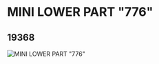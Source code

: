 # MINI LOWER PART "776"
## 19368
![MINI LOWER PART "776"](https://lc-www-live-s.legocdn.com/media/bricks/5/2/6099484.jpg)
